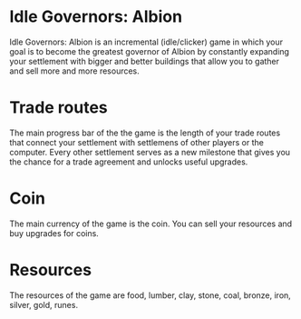 # Idle Governors: Albion
Idle Governors: Albion is an incremental (idle/clicker) game in which your goal is to become the greatest governor of Albion by constantly expanding your settlement with bigger and better buildings that allow you to gather and sell more and more resources.

# Trade routes
The main progress bar of the the game is the length of your trade routes that connect your settlement with settlemens of other players or the computer. Every other settlement serves as a new milestone that gives you the chance for a trade agreement and unlocks useful upgrades.

# Coin
The main currency of the game is the coin. You can sell your resources and buy upgrades for coins.

# Resources
The resources of the game are food, lumber, clay, stone, coal, bronze, iron, silver, gold, runes.


